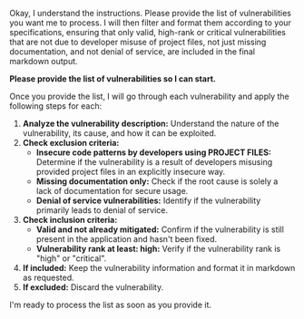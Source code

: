 Okay, I understand the instructions. Please provide the list of vulnerabilities you want me to process. I will then filter and format them according to your specifications, ensuring that only valid, high-rank or critical vulnerabilities that are not due to developer misuse of project files, not just missing documentation, and not denial of service, are included in the final markdown output.

**Please provide the list of vulnerabilities so I can start.**

Once you provide the list, I will go through each vulnerability and apply the following steps for each:

1. **Analyze the vulnerability description:** Understand the nature of the vulnerability, its cause, and how it can be exploited.
2. **Check exclusion criteria:**
    * **Insecure code patterns by developers using PROJECT FILES:** Determine if the vulnerability is a result of developers misusing provided project files in an explicitly insecure way.
    * **Missing documentation only:** Check if the root cause is solely a lack of documentation for secure usage.
    * **Denial of service vulnerabilities:** Identify if the vulnerability primarily leads to denial of service.
3. **Check inclusion criteria:**
    * **Valid and not already mitigated:** Confirm if the vulnerability is still present in the application and hasn't been fixed.
    * **Vulnerability rank at least: high:** Verify if the vulnerability rank is "high" or "critical".
4. **If included:**  Keep the vulnerability information and format it in markdown as requested.
5. **If excluded:** Discard the vulnerability.

I'm ready to process the list as soon as you provide it.
